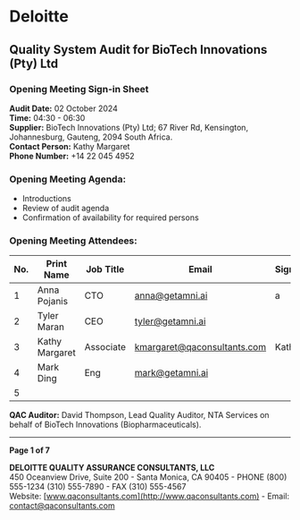 # Deloitte

## Quality System Audit for BioTech Innovations (Pty) Ltd

### Opening Meeting Sign-in Sheet

**Audit Date:** 02 October 2024  
**Time:** 04:30 - 06:30  
**Supplier:** BioTech Innovations (Pty) Ltd; 67 River Rd, Kensington, Johannesburg, Gauteng, 2094 South Africa.  
**Contact Person:** Kathy Margaret  
**Phone Number:** +14 22 045 4952  

### Opening Meeting Agenda:
- Introductions
- Review of audit agenda
- Confirmation of availability for required persons

### Opening Meeting Attendees:

| No. | Print Name     | Job Title | Email                | Signature          |
|-----|----------------|-----------|----------------------|---------------------|
| 1   | Anna Pojanis   | CTO       | anna@getamni.ai      | a                   |
| 2   | Tyler Maran    | CEO       | tyler@getamni.ai     |                     |
| 3   | Kathy Margaret  | Associate | kmargaret@qaconsultants.com | Kathy              |
| 4   | Mark Ding      | Eng       | mark@getamni.ai      |                     |
| 5   |                |           |                      |                     |

**QAC Auditor:** David Thompson, Lead Quality Auditor, NTA Services on behalf of BioTech Innovations (Biopharmaceuticals).

---

**Page 1 of 7**

**DELOITTE QUALITY ASSURANCE CONSULTANTS, LLC**  
450 Oceanview Drive, Suite 200 - Santa Monica, CA 90405 - PHONE (800) 555-1234 (310) 555-7890 - FAX (310) 555-4567  
Website: [www.qaconsultants.com](http://www.qaconsultants.com) - Email: contact@qaconsultants.com
